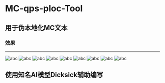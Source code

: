 # MC-qps-ploc-Tool
## 用于伪本地化MC文本
### 效果
-----------------------------------------------------------
![abc](https://1234567890zzppap.github.io/lib/1%20(1).jpg)
![abc](https://1234567890zzppap.github.io/lib/1%20(2).jpg)
![abc](https://1234567890zzppap.github.io/lib/1%20(3).jpg)
![abc](https://1234567890zzppap.github.io/lib/1%20(4).jpg)
![abc](https://1234567890zzppap.github.io/lib/1%20(5).jpg)
![abc](https://1234567890zzppap.github.io/lib/1%20(6).jpg)
![abc](https://1234567890zzppap.github.io/lib/1%20(7).jpg)
![abc](https://1234567890zzppap.github.io/lib/1%20(8).jpg)
![abc](https://1234567890zzppap.github.io/lib/1%20(9).jpg)

## 使用知名AI模型Dicksick辅助编写